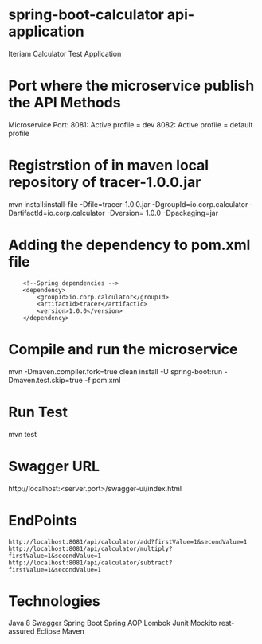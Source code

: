 # spring-boot-calculator api-application
Iteriam Calculator Test Application

# Port where the microservice publish the API Methods
Microservice Port: 
	8081: Active profile = dev
	8082: Active profile = default profile

# Registrstion of in maven local repository of tracer-1.0.0.jar
mvn install:install-file -Dfile=tracer-1.0.0.jar -DgroupId=io.corp.calculator -DartifactId=io.corp.calculator -Dversion=<version> 1.0.0 -Dpackaging=jar

# Adding the dependency to pom.xml file

		<!--Spring dependencies -->
		<dependency>
  			<groupId>io.corp.calculator</groupId>
  			<artifactId>tracer</artifactId>
  			<version>1.0.0</version>
  		</dependency>
   
# Compile and run the microservice
mvn -Dmaven.compiler.fork=true clean install -U spring-boot:run -Dmaven.test.skip=true -f pom.xml

# Run Test
mvn test

# Swagger URL
http://localhost:<server.port>/swagger-ui/index.html

# EndPoints
	http://localhost:8081/api/calculator/add?firstValue=1&secondValue=1	
	http://localhost:8081/api/calculator/multiply?firstValue=1&secondValue=1
	http://localhost:8081/api/calculator/subtract?firstValue=1&secondValue=1
	

# Technologies
Java 8
Swagger
Spring Boot
Spring AOP
Lombok
Junit
Mockito
rest-assured
Eclipse
Maven
